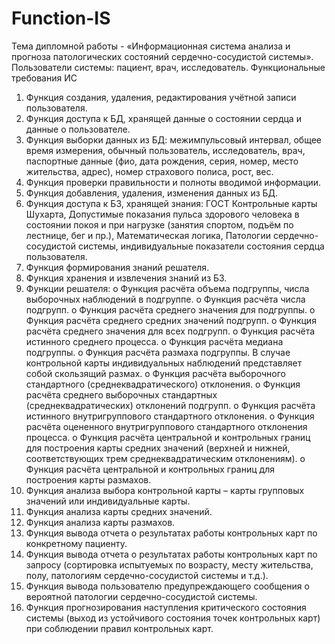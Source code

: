 # Function-IS
Тема дипломной работы - «Информационная система анализа и прогноза патологических состояний сердечно-сосудистой системы».
Пользователи системы: пациент, врач, исследователь.
Функциональные требования ИС
1.	Функция создания, удаления, редактирования учётной записи пользователя.
2.	Функция доступа к БД, хранящей данные о состоянии сердца и данные о пользователе.
3.	Функция выборки данных из БД: межимпульсовый интервал, общее время измерения, обычный пользователь, исследователь, врач, паспортные данные (фио, дата рождения, серия, номер, место жительства, адрес), номер страхового полиса, рост, вес.
4.	Функция проверки правильности и полноты вводимой информации.
5.	Функция добавления, удаления, изменения данных из БД.
6.	Функция доступа к БЗ, хранящей знания: ГОСТ Контрольные карты Шухарта, Допустимые показания пульса здорового человека в состоянии покоя и при нагрузке (занятия спортом, подъём по лестнице, бег и пр.), Математическая логика, Патологии сердечно-сосудистой системы, индивидуальные показатели состояния сердца пользователя.
7.	Функция формирования знаний решателя. 
8.	Функция хранения и извлечения знаний из БЗ.
9.	Функции решателя:
o	Функция расчёта объема подгруппы, числа выборочных наблюдений в подгруппе.
o	Функция расчёта числа подгрупп.
o	Функция расчёта среднего значения для подгруппы.
o	Функция расчёта среднего средних значений подгрупп.
o	Функция расчёта среднего значения для всех подгрупп.
o	Функция расчёта истинного среднего процесса.
o	Функция расчёта медиана подгруппы.
o	Функция расчёта размаха подгруппы. В случае контрольной карты индивидуальных наблюдений представляет собой скользящий размах.
o	Функция расчёта выборочного стандартного (среднеквадратического) отклонения.
o	Функция расчёта среднего выборочных стандартных (среднеквадратических) отклонений подгрупп.
o	Функция расчёта истинного внутригруппового стандартного отклонения.
o	Функция расчёта оцененного внутригруппового стандартного отклонения процесса.
o	Функция расчёта центральной и контрольных границ для построения карты средних значений (верхней и нижней, соответствующих трем среднеквадратическим отклонениям).
o	Функция расчёта центральной и контрольных границ для построения карты размахов.
10.	Функция анализа выбора контрольной карты – карты групповых значений или индивидуальные карты.
11.	Функция анализа карты средних значений.
12.	Функция анализа карты размахов.
13.	Функция вывода отчета о результатах работы контрольных карт по конкретному пациенту.
14.	Функция вывода отчета о результатах работы контрольных карт по запросу (сортировка испытуемых по возрасту, месту жительства, полу, патологиям сердечно-сосудистой системы и т.д.).
15.	Функция вывода пользователю предупреждающего сообщения о вероятной патологии сердечно-сосудистой системы.
16.	Функция прогнозирования наступления критического состояния системы (выход из устойчивого состояния точек контрольных карт) при соблюдении правил контрольных карт.
